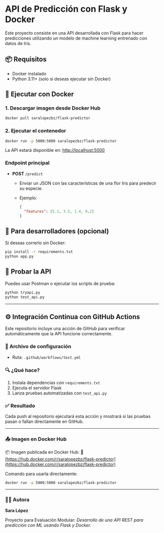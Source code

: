 # API de Predicción con Flask y Docker

Este proyecto consiste en una API desarrollada con Flask para hacer predicciones utilizando un modelo de machine learning entrenado con datos de Iris.

## 📦 Requisitos

* Docker instalado
* Python 3.11+ (solo si deseas ejecutar sin Docker)

## 🚀 Ejecutar con Docker

### 1. Descargar imagen desde Docker Hub

```bash
docker pull saralopezbz/flask-predictor
```

### 2. Ejecutar el contenedor

```bash
docker run -p 5000:5000 saralopezbz/flask-predictor
```

La API estará disponible en: [http://localhost:5000](http://localhost:5000)

### Endpoint principal

* **POST** `/predict`

  * Enviar un JSON con las características de una flor Iris para predecir su especie.
  * Ejemplo:

    ```json
    {
      "features": [5.1, 3.5, 1.4, 0.2]
    }
    ```

## 🔧 Para desarrolladores (opcional)

Si deseas correrlo sin Docker:

```bash
pip install -r requirements.txt
python app.py
```

## 🧪 Probar la API

Puedes usar Postman o ejecutar los scripts de prueba:

```bash
python tryapi.py
python test_api.py
```

---

## ⚙️ Integración Continua con GitHub Actions

Este repositorio incluye una acción de GitHub para verificar automáticamente que la API funcione correctamente.

### 📄 Archivo de configuración

* Ruta: `.github/workflows/test.yml`

### 🔍 ¿Qué hace?

1. Instala dependencias con `requirements.txt`
2. Ejecuta el servidor Flask
3. Lanza pruebas automatizadas con `test_api.py`

### ✅ Resultado

Cada push al repositorio ejecutará esta acción y mostrará si las pruebas pasan o fallan directamente en GitHub.

---

### 📤 Imagen en Docker Hub

📦 Imagen publicada en Docker Hub:
🔗 [https://hub.docker.com/r/saralopezbz/flask-predictor](https://hub.docker.com/r/saralopezbz/flask-predictor)

Comando para usarla directamente:

```bash
docker run -p 5000:5000 saralopezbz/flask-predictor
```

---

### 👩‍💻 Autora

**Sara López**

Proyecto para Evaluación Modular: *Desarrollo de una API REST para predicción con ML usando Flask y Docker.*
